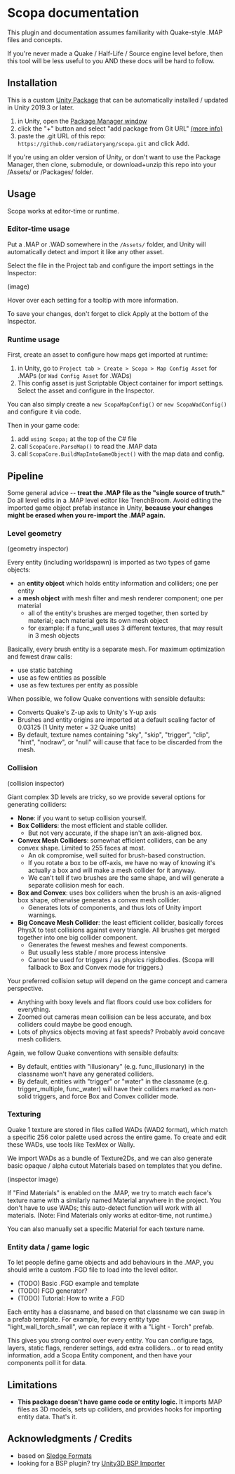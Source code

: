 # Scopa documentation

This plugin and documentation assumes familiarity with Quake-style .MAP files and concepts. 

If you're never made a Quake / Half-Life / Source engine level before, then this tool will be less useful to you AND these docs will be hard to follow.

## Installation

This is a custom [Unity Package](https://docs.unity3d.com/Manual/PackagesList.html) that can be automatically installed / updated in Unity 2019.3 or later.

1. in Unity, open the [Package Manager window](https://docs.unity3d.com/Manual/upm-ui.html)
2. click the "+" button and select "add package from Git URL" [(more info)](https://docs.unity3d.com/2021.2/Documentation/Manual/upm-ui-giturl.html)
3. paste the .git URL of this repo: `https://github.com/radiatoryang/scopa.git` and click Add.

If you're using an older version of Unity, or don't want to use the Package Manager, then clone, submodule, or download+unzip this repo into your /Assets/ or /Packages/ folder. 

## Usage

Scopa works at editor-time or runtime.

### Editor-time usage

Put a .MAP or .WAD somewhere in the `/Assets/` folder, and Unity will automatically detect and import it like any other asset. 

Select the file in the Project tab and configure the import settings in the Inspector:

(image)

Hover over each setting for a tooltip with more information.

To save your changes, don't forget to click Apply at the bottom of the Inspector.

### Runtime usage

First, create an asset to configure how maps get imported at runtime:
1. in Unity, go to `Project tab > Create > Scopa > Map Config Asset` for .MAPs (or `Wad Config Asset` for .WADs)
2. This config asset is just Scriptable Object container for import settings. Select the asset and configure in the Inspector.

You can also simply create a `new ScopaMapConfig()` or `new ScopaWadConfig()` and configure it via code.

Then in your game code:
1. add `using Scopa;` at the top of the C# file
2. call `ScopaCore.ParseMap()` to read the .MAP data
3. call `ScopaCore.BuildMapIntoGameObject()` with the map data and config.

## Pipeline

Some general advice -- **treat the .MAP file as the "single source of truth."** Do all level edits in a .MAP level editor like TrenchBroom. Avoid editing the imported game object prefab instance in Unity, **because your changes might be erased when you re-import the .MAP again.**

### Level geometry

(geometry inspector)

Every entity (including worldspawn) is imported as two types of game objects:
- an **entity object** which holds entity information and colliders; one per entity
- a **mesh object** with mesh filter and mesh renderer component; one per material
    - all of the entity's brushes are merged together, then sorted by material; each material gets its own mesh object
    - for example: if a func_wall uses 3 different textures, that may result in 3 mesh objects

Basically, every brush entity is a separate mesh. For maximum optimization and fewest draw calls:
- use static batching
- use as few entities as possible
- use as few textures per entity as possible

When possible, we follow Quake conventions with sensible defaults:
- Converts Quake's Z-up axis to Unity's Y-up axis
- Brushes and entity origins are imported at a default scaling factor of 0.03125 (1 Unity meter = 32 Quake units)
- By default, texture names containing "sky", "skip", "trigger", "clip", "hint", "nodraw", or "null" will cause that face to be discarded from the mesh.


### Collision

(collision inspector)

Giant complex 3D levels are tricky, so we provide several options for generating colliders:
- **None**: if you want to setup collision yourself.
- **Box Colliders**: the most efficient and stable collider.
    - But not very accurate, if the shape isn't an axis-aligned box.
- **Convex Mesh Colliders**: somewhat efficient colliders, can be any convex shape. Limited to 255 faces at most.
    - An ok compromise, well suited for brush-based construction. 
    - If you rotate a box to be off-axis, we have no way of knowing it's actually a box and will make a mesh collider for it anyway.
    - We can't tell if two brushes are the same shape, and will generate a separate collision mesh for each.
- **Box and Convex**: uses box colliders when the brush is an axis-aligned box shape, otherwise generates a convex mesh collider.
    - Generates lots of components, and thus lots of Unity import warnings.
- **Big Concave Mesh Collider**: the least efficient collider, basically forces PhysX to test collisions against every triangle. All brushes get merged together into one big collider component.
    - Generates the fewest meshes and fewest components.
    - But usually less stable / more process intensive
    - Cannot be used for triggers / as physics rigidbodies. (Scopa will fallback to Box and Convex mode for triggers.)

Your preferred collision setup will depend on the game concept and camera perspective.
- Anything with boxy levels and flat floors could use box colliders for everything.
- Zoomed out cameras mean collision can be less accurate, and box colliders could maybe be good enough.
- Lots of physics objects moving at fast speeds? Probably avoid concave mesh colliders.

Again, we follow Quake conventions with sensible defaults:
- By default, entities with "illusionary" (e.g. func_illusionary) in the classname won't have any generated colliders.
- By default, entities with "trigger" or "water" in the classname (e.g. trigger_multiple, func_water) will have their colliders marked as non-solid triggers, and force Box and Convex collider mode.


### Texturing

Quake 1 texture are stored in files called WADs (WAD2 format), which match a specific 256 color palette used across the entire game. To create and edit these WADs, use tools like TexMex or Wally. 

We import WADs as a bundle of Texture2Ds, and we can also generate basic opaque / alpha cutout Materials based on templates that you define.

(inspector image)

If "Find Materials" is enabled on the .MAP, we try to match each face's texture name with a similarly named Material anywhere in the project. You don't have to use WADs; this auto-detect function will work with all materials. (Note: Find Materials only works at editor-time, not runtime.)

You can also manually set a specific Material for each texture name.


### Entity data / game logic

To let people define game objects and add behaviours in the .MAP, you should write a custom .FGD file to load into the level editor.

- (TODO) Basic .FGD example and template
- (TODO) FGD generator?
- (TODO) Tutorial: How to write a .FGD

Each entity has a classname, and based on that classname we can swap in a prefab template. For example, for every entity type "light_wall_torch_small", we can replace it with a "Light - Torch" prefab. 

This gives you strong control over every entity. You can configure tags, layers, static flags, renderer settings, add extra colliders... or to read entity information, add a Scopa Entity component, and then have your components poll it for data.




## Limitations

- **This package doesn't have game code or entity logic.** It imports MAP files as 3D models, sets up colliders, and provides hooks for importing entity data. That's it.

## Acknowledgments / Credits

- based on [Sledge Formats](https://github.com/LogicAndTrick/sledge-formats)
- looking for a BSP plugin? try [Unity3D BSP Importer](https://github.com/wfowler1/Unity3D-BSP-Importer)